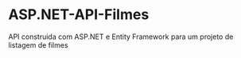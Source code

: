# ASP.NET-API-Filmes
API construida com ASP.NET  e Entity Framework para um projeto de listagem de filmes
